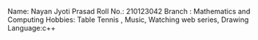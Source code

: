 Name: Nayan Jyoti Prasad
 Roll No.: 210123042
  Branch : Mathematics and Computing 
  Hobbies: Table Tennis , Music, Watching web series, Drawing
   Language:c++
